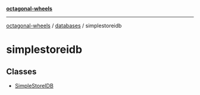 [**octagonal-wheels**](../../../../../README.md)

***

[octagonal-wheels](../../../../../globals.md) / [databases](../../README.md) / simplestoreidb

# simplestoreidb

## Classes

- [SimpleStoreIDB](classes/SimpleStoreIDB.md)
